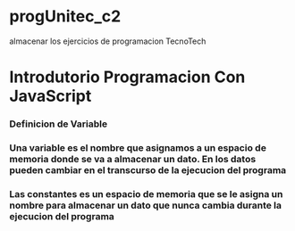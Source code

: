 # progUnitec_c2
almacenar los ejercicios de programacion TecnoTech
# Introdutorio Programacion Con JavaScript
### Definicion de Variable
### Una variable es el nombre que asignamos a un espacio de memoria donde se va a almacenar un dato. En los datos pueden cambiar en el transcurso de la ejecucion del programa
### Las constantes es un espacio de memoria que se le asigna un nombre para almacenar un dato que nunca cambia durante la ejecucion del programa
